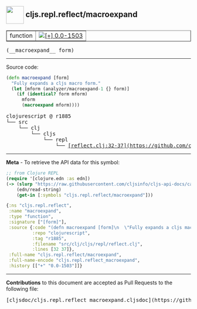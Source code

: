 ## <img width="48px" valign="middle" src="http://i.imgur.com/Hi20huC.png"> cljs.repl.reflect/macroexpand

 <table border="1">
<tr>

<td>function</td>
<td><a href="https://github.com/cljsinfo/cljs-api-docs/tree/0.0-1503"><img valign="middle" alt="[+] 0.0-1503" src="https://img.shields.io/badge/+-0.0--1503-lightgrey.svg"></a> </td>
</tr>
</table>

 <samp>
(__macroexpand__ form)<br>
</samp>

---





Source code:

```clj
(defn macroexpand [form]
  "Fully expands a cljs macro form."
  (let [mform (analyzer/macroexpand-1 {} form)]
    (if (identical? form mform)
      mform
      (macroexpand mform))))
```

 <pre>
clojurescript @ r1885
└── src
    └── clj
        └── cljs
            └── repl
                └── <ins>[reflect.clj:32-37](https://github.com/clojure/clojurescript/blob/r1885/src/clj/cljs/repl/reflect.clj#L32-L37)</ins>
</pre>


---

__Meta__ - To retrieve the API data for this symbol:

```clj
;; from Clojure REPL
(require '[clojure.edn :as edn])
(-> (slurp "https://raw.githubusercontent.com/cljsinfo/cljs-api-docs/catalog/cljs-api.edn")
    (edn/read-string)
    (get-in [:symbols "cljs.repl.reflect/macroexpand"]))
```

```clj
{:ns "cljs.repl.reflect",
 :name "macroexpand",
 :type "function",
 :signature ["[form]"],
 :source {:code "(defn macroexpand [form]\n  \"Fully expands a cljs macro form.\"\n  (let [mform (analyzer/macroexpand-1 {} form)]\n    (if (identical? form mform)\n      mform\n      (macroexpand mform))))",
          :repo "clojurescript",
          :tag "r1885",
          :filename "src/clj/cljs/repl/reflect.clj",
          :lines [32 37]},
 :full-name "cljs.repl.reflect/macroexpand",
 :full-name-encode "cljs.repl.reflect_macroexpand",
 :history [["+" "0.0-1503"]]}

```

---

__Contributions__ to this document are accepted as Pull Requests to the following file:

 <pre>
[cljsdoc/cljs.repl.reflect_macroexpand.cljsdoc](https://github.com/cljsinfo/cljs-api-docs/blob/master/cljsdoc/cljs.repl.reflect_macroexpand.cljsdoc)
</pre>

